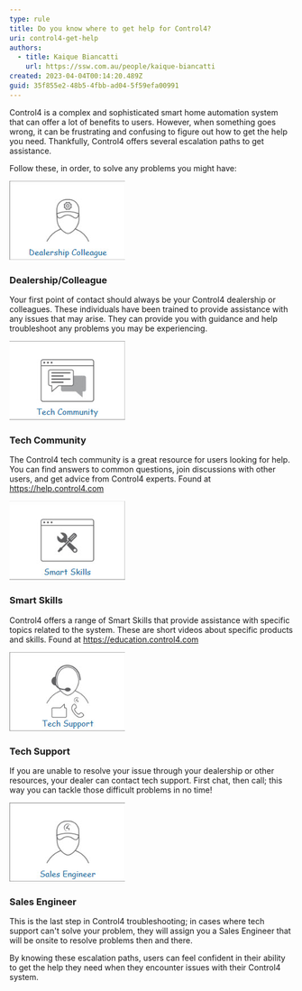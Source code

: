 ```yaml
---
type: rule
title: Do you know where to get help for Control4?
uri: control4-get-help
authors:
  - title: Kaique Biancatti
    url: https://ssw.com.au/people/kaique-biancatti
created: 2023-04-04T00:14:20.489Z
guid: 35f855e2-48b5-4fbb-ad04-5f59efa00991
---
```

Control4 is a complex and sophisticated smart home automation system that can offer a lot of benefits to users. However, when something goes wrong, it can be frustrating and confusing to figure out how to get the help you need. Thankfully, Control4 offers several escalation paths to get assistance.

<!--endintro-->

Follow these, in order, to solve any problems you might have:

![](help1.jpg)

### Dealership/Colleague

Your first point of contact should always be your Control4 dealership or colleagues. These individuals have been trained to provide assistance with any issues that may arise. They can provide you with guidance and help troubleshoot any problems you may be experiencing.

![](help2.jpg)

### Tech Community

The Control4 tech community is a great resource for users looking for help. You can find answers to common questions, join discussions with other users, and get advice from Control4 experts.
Found at https://help.control4.com

![](help3.jpg)

### Smart Skills

Control4 offers a range of Smart Skills that provide assistance with specific topics related to the system. These are short videos about specific products and skills.
Found at https://education.control4.com

![](help4.jpg)

### Tech Support

If you are unable to resolve your issue through your dealership or other resources, your dealer can contact tech support. First chat, then call; this way you can tackle those difficult problems in no time!

![](help5.jpg)

### Sales Engineer

This is the last step in Control4 troubleshooting; in cases where tech support can't solve your problem, they will assign you a Sales Engineer that will be onsite to resolve problems then and there.

By knowing these escalation paths, users can feel confident in their ability to get the help they need when they encounter issues with their Control4 system.
